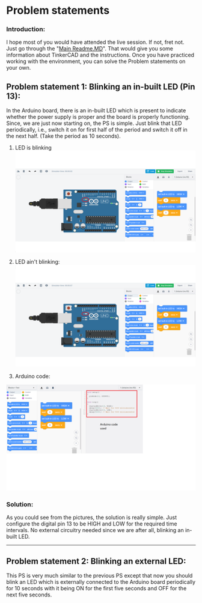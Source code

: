 # Problem statements #

### Introduction: 

I hope most of you would have attended the live session. If not, fret not. Just go through the "[Main Readme.MD](https://github.com/CFI-Electronics-Club/TinkerCAD_Arduino/blob/main/README.md)". That would give you some information about TinkerCAD and the instructions. Once you have practiced working with the environment, you can solve the Problem statements on your own.

## Problem statement 1: Blinking an in-built LED (Pin 13):

In the Arduino board, there is an in-built LED which is present to indicate whether the power supply is proper and the board is properly functioning. Since, we are just now starting on, the PS is simple. Just blink that LED periodically, i.e., switch it on for first half of the period and switch it off in the next half. (Take the period as 10 seconds).

1. LED is blinking
![temp](https://github.com/CFI-Electronics-Club/TinkerCAD_Arduino/blob/main/images/p1(1).jpg)

2. LED ain't blinking:
![temp](https://github.com/CFI-Electronics-Club/TinkerCAD_Arduino/blob/main/images/p1(2).jpg)

3. Arduino code:

![temp](https://github.com/CFI-Electronics-Club/TinkerCAD_Arduino/blob/main/images/p1(3).jpg)

### Solution:
As you could see from the pictures, the solution is really simple. Just configure the digital pin 13 to be HIGH and LOW for the required time intervals. No external circuitry needed since we are after all, blinking an in-built LED.

_________________________________________________________________________________________________________________________________________________________________________________

## Problem statement 2: Blinking an external LED:

This PS is very much similar to the previous PS except that now you should blink an LED which is externally connected to the Arduino board periodically for 10 seconds with it being ON for the first five seconds and OFF for the next five seconds.


